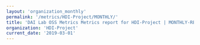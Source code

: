 ```yaml
---
layout: 'organization_monthly'
permalink: '/metrics/HDI-Project/MONTHLY/'
title: 'DAI Lab OSS Metrics Metrics report for HDI-Project | MONTHLY-REPORT-2019-03-01'
organization: 'HDI-Project'
current_date: '2019-03-01'
---
```

